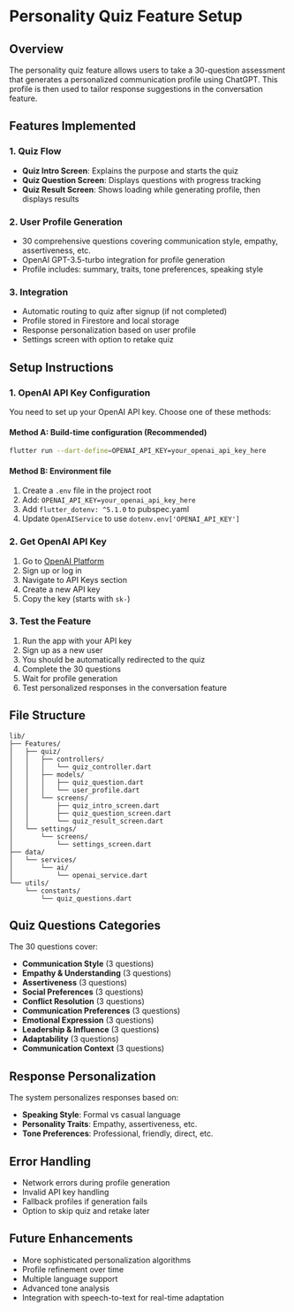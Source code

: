 # Personality Quiz Feature Setup

## Overview
The personality quiz feature allows users to take a 30-question assessment that generates a personalized communication profile using ChatGPT. This profile is then used to tailor response suggestions in the conversation feature.

## Features Implemented

### 1. Quiz Flow
- **Quiz Intro Screen**: Explains the purpose and starts the quiz
- **Quiz Question Screen**: Displays questions with progress tracking
- **Quiz Result Screen**: Shows loading while generating profile, then displays results

### 2. User Profile Generation
- 30 comprehensive questions covering communication style, empathy, assertiveness, etc.
- OpenAI GPT-3.5-turbo integration for profile generation
- Profile includes: summary, traits, tone preferences, speaking style

### 3. Integration
- Automatic routing to quiz after signup (if not completed)
- Profile stored in Firestore and local storage
- Response personalization based on user profile
- Settings screen with option to retake quiz

## Setup Instructions

### 1. OpenAI API Key Configuration

You need to set up your OpenAI API key. Choose one of these methods:

#### Method A: Build-time configuration (Recommended)
```bash
flutter run --dart-define=OPENAI_API_KEY=your_openai_api_key_here
```

#### Method B: Environment file
1. Create a `.env` file in the project root
2. Add: `OPENAI_API_KEY=your_openai_api_key_here`
3. Add `flutter_dotenv: ^5.1.0` to pubspec.yaml
4. Update `OpenAIService` to use `dotenv.env['OPENAI_API_KEY']`

### 2. Get OpenAI API Key
1. Go to [OpenAI Platform](https://platform.openai.com/)
2. Sign up or log in
3. Navigate to API Keys section
4. Create a new API key
5. Copy the key (starts with `sk-`)

### 3. Test the Feature
1. Run the app with your API key
2. Sign up as a new user
3. You should be automatically redirected to the quiz
4. Complete the 30 questions
5. Wait for profile generation
6. Test personalized responses in the conversation feature

## File Structure

```
lib/
├── Features/
│   ├── quiz/
│   │   ├── controllers/
│   │   │   └── quiz_controller.dart
│   │   ├── models/
│   │   │   ├── quiz_question.dart
│   │   │   └── user_profile.dart
│   │   └── screens/
│   │       ├── quiz_intro_screen.dart
│   │       ├── quiz_question_screen.dart
│   │       └── quiz_result_screen.dart
│   └── settings/
│       └── screens/
│           └── settings_screen.dart
├── data/
│   └── services/
│       └── ai/
│           └── openai_service.dart
└── utils/
    └── constants/
        └── quiz_questions.dart
```

## Quiz Questions Categories

The 30 questions cover:
- **Communication Style** (3 questions)
- **Empathy & Understanding** (3 questions)
- **Assertiveness** (3 questions)
- **Social Preferences** (3 questions)
- **Conflict Resolution** (3 questions)
- **Communication Preferences** (3 questions)
- **Emotional Expression** (3 questions)
- **Leadership & Influence** (3 questions)
- **Adaptability** (3 questions)
- **Communication Context** (3 questions)

## Response Personalization

The system personalizes responses based on:
- **Speaking Style**: Formal vs casual language
- **Personality Traits**: Empathy, assertiveness, etc.
- **Tone Preferences**: Professional, friendly, direct, etc.

## Error Handling

- Network errors during profile generation
- Invalid API key handling
- Fallback profiles if generation fails
- Option to skip quiz and retake later

## Future Enhancements

- More sophisticated personalization algorithms
- Profile refinement over time
- Multiple language support
- Advanced tone analysis
- Integration with speech-to-text for real-time adaptation

